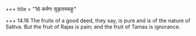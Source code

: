 +++
title = "16 कर्मणः सुकृतस्याहुः"

+++
14.16 The fruits of a good deed, they say, is pure and is of the nature
of Sattva. But the fruit of Rajas is pain; and the fruit of Tamas is
ignorance.
